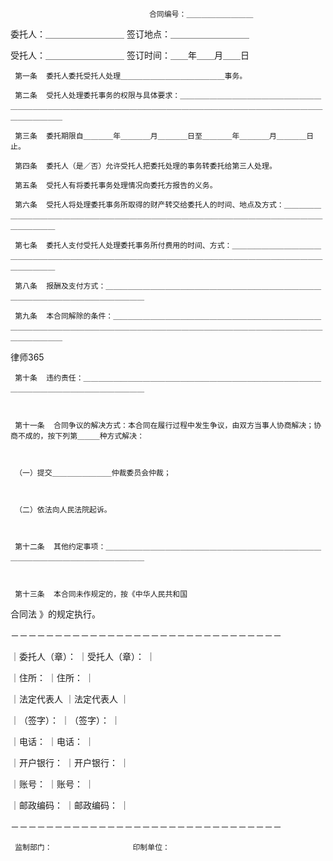 
  
 
                                   合同编号：＿＿＿＿＿＿＿＿＿
 
 委托人：＿＿＿＿＿＿＿＿＿        签订地点：＿＿＿＿＿＿＿＿＿
 
 受托人：＿＿＿＿＿＿＿＿＿        签订时间：＿＿年＿＿月＿＿日
 
     第一条  委托人委托受托人处理＿＿＿＿＿＿＿＿＿＿＿＿＿＿事务。
 
     第二条  受托人处理委托事务的权限与具体要求：＿＿＿＿＿＿＿＿＿＿＿＿＿＿＿＿＿＿＿＿＿＿＿＿＿＿＿＿＿＿＿＿＿＿＿＿＿＿＿＿＿＿＿＿＿＿＿＿＿＿＿＿＿＿＿＿＿＿＿＿＿＿＿＿＿＿＿＿
 
     第三条  委托期限自＿＿＿＿年＿＿＿＿月＿＿＿＿日至＿＿＿＿年＿＿＿＿月＿＿＿＿日止。
 
     第四条  委托人（是／否）允许受托人把委托处理的事务转委托给第三人处理。
 
     第五条  受托人有将委托事务处理情况向委托方报告的义务。
 
     第六条  受托人将处理委托事务所取得的财产转交给委托人的时间、地点及方式：＿＿＿＿＿＿＿＿＿＿＿＿＿＿＿＿＿＿＿＿＿＿＿＿＿＿＿＿＿＿＿＿＿＿＿＿＿＿＿＿＿＿＿＿＿＿＿＿＿＿＿＿＿
 
     第七条  委托人支付受托人处理委托事务所付费用的时间、方式：＿＿＿＿＿＿＿＿＿＿＿＿＿＿＿＿＿＿＿＿＿＿＿＿＿＿＿＿＿＿＿＿＿＿＿＿＿＿＿＿＿＿＿＿＿＿＿＿＿＿＿＿＿＿＿＿＿＿＿＿
 
     第八条  报酬及支付方式：＿＿＿＿＿＿＿＿＿＿＿＿＿＿＿＿＿＿＿＿＿＿＿＿＿＿＿＿＿＿＿＿＿＿＿＿＿＿＿＿＿＿＿＿＿＿＿
 
     第九条  本合同解除的条件：＿＿＿＿＿＿＿＿＿＿＿＿＿＿＿＿＿＿＿＿＿＿＿＿＿＿＿＿＿＿＿＿＿＿＿＿＿＿＿＿＿＿＿＿＿＿＿＿＿＿＿＿＿＿＿＿＿＿＿＿＿＿＿＿＿＿＿＿＿＿＿＿＿＿＿＿＿
 




 
律师365






     第十条  违约责任：＿＿＿＿＿＿＿＿＿＿＿＿＿＿＿＿＿＿＿＿＿＿＿＿＿＿＿＿＿＿＿＿＿＿＿＿＿＿＿＿＿＿＿＿＿＿＿＿＿＿

 

     第十一条  合同争议的解决方式：本合同在履行过程中发生争议，由双方当事人协商解决；协商不成的，按下列第＿＿＿种方式解决：

 

     （一）提交＿＿＿＿＿＿＿＿仲裁委员会仲裁；

 

     （二）依法向人民法院起诉。

 

     第十二条  其他约定事项：＿＿＿＿＿＿＿＿＿＿＿＿＿＿＿＿＿＿＿＿＿＿＿＿＿＿＿＿＿＿＿＿＿＿＿＿＿＿＿＿＿＿＿＿＿＿＿

 

     第十三条  本合同未作规定的，按《中华人民共和国

合同法
》的规定执行。

 

 －－－－－－－－－－－－－－－－－－－－－－－－－－－－－－－

 

 ｜委托人（章）：              ｜受托人（章）：              ｜

 

 ｜住所：                      ｜住所：                      ｜

 

 ｜法定代表人                  ｜法定代表人                  ｜

 

 ｜（签字）：                  ｜（签字）：                  ｜

 

 ｜电话：                      ｜电话：                      ｜

 

 ｜开户银行：                  ｜开户银行：                  ｜

 

 ｜账号：                      ｜账号：                      ｜

 

 ｜邮政编码：                  ｜邮政编码：                  ｜

 

 －－－－－－－－－－－－－－－－－－－－－－－－－－－－－－－

 

     监制部门：                  印制单位：

 

   

 

     

 


 

 
 
 
 
 
  


  
 

  


  


  
 
 
 
 


